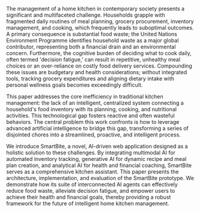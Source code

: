 The management of a home kitchen in contemporary society presents a significant and multifaceted challenge. Households grapple with fragmented daily routines of meal planning, grocery procurement, inventory management, and cooking, which frequently leads to suboptimal outcomes. A primary consequence is substantial food waste; the United Nations Environment Programme identifies household waste as a major global contributor, representing both a financial drain and an environmental concern. Furthermore, the cognitive burden of deciding what to cook daily, often termed 'decision fatigue,' can result in repetitive, unhealthy meal choices or an over-reliance on costly food delivery services. Compounding these issues are budgetary and health considerations; without integrated tools, tracking grocery expenditures and aligning dietary intake with personal wellness goals becomes exceedingly difficult.

This paper addresses the core inefficiency in traditional kitchen management: the lack of an intelligent, centralized system connecting a household's food inventory with its planning, cooking, and nutritional activities. This technological gap fosters reactive and often wasteful behaviors. The central problem this work confronts is how to leverage advanced artificial intelligence to bridge this gap, transforming a series of disjointed chores into a streamlined, proactive, and intelligent process.

We introduce SmartBite, a novel, AI-driven web application designed as a holistic solution to these challenges. By integrating multimodal AI for automated inventory tracking, generative AI for dynamic recipe and meal plan creation, and analytical AI for health and financial coaching, SmartBite serves as a comprehensive kitchen assistant. This paper presents the architecture, implementation, and evaluation of the SmartBite prototype. We demonstrate how its suite of interconnected AI agents can effectively reduce food waste, alleviate decision fatigue, and empower users to achieve their health and financial goals, thereby providing a robust framework for the future of intelligent home kitchen management.